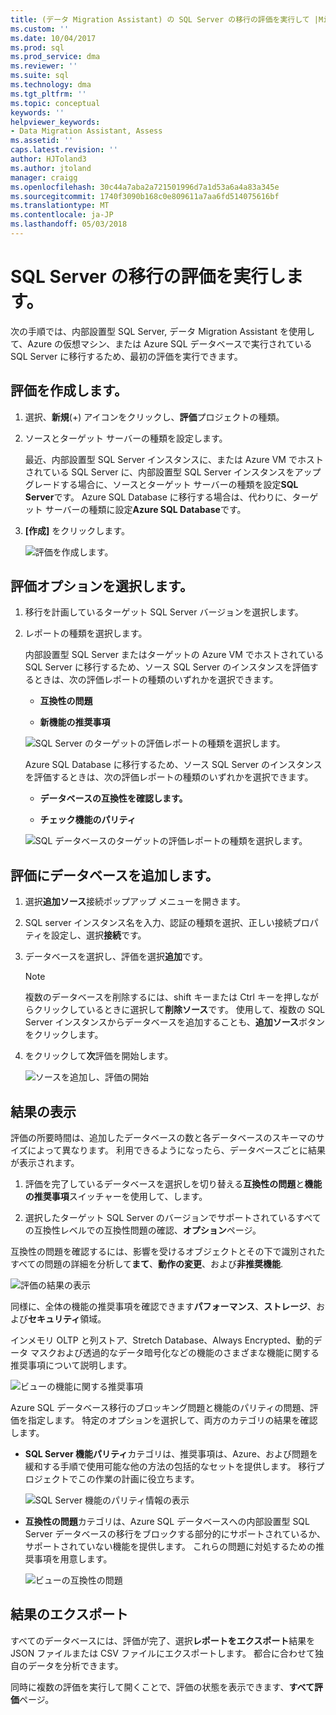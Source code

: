 ```yaml
---
title: (データ Migration Assistant) の SQL Server の移行の評価を実行して |Microsoft ドキュメント
ms.custom: ''
ms.date: 10/04/2017
ms.prod: sql
ms.prod_service: dma
ms.reviewer: ''
ms.suite: sql
ms.technology: dma
ms.tgt_pltfrm: ''
ms.topic: conceptual
keywords: ''
helpviewer_keywords:
- Data Migration Assistant, Assess
ms.assetid: ''
caps.latest.revision: ''
author: HJToland3
ms.author: jtoland
manager: craigg
ms.openlocfilehash: 30c44a7aba2a721501996d7a1d53a6a4a83a345e
ms.sourcegitcommit: 1740f3090b168c0e809611a7aa6fd514075616bf
ms.translationtype: MT
ms.contentlocale: ja-JP
ms.lasthandoff: 05/03/2018
---
```

# <a name="perform-a-sql-server-migration-assessment"></a>SQL Server の移行の評価を実行します。
次の手順では、内部設置型 SQL Server, データ Migration Assistant を使用して、Azure の仮想マシン、または Azure SQL データベースで実行されている SQL Server に移行するため、最初の評価を実行できます。

## <a name="create-an-assessment"></a>評価を作成します。

1.  選択、**新規**(+) アイコンをクリックし、**評価**プロジェクトの種類。

2.  ソースとターゲット サーバーの種類を設定します。

    最近、内部設置型 SQL Server インスタンスに、または Azure VM でホストされている SQL Server に、内部設置型 SQL Server インスタンスをアップグレードする場合に、ソースとターゲット サーバーの種類を設定**SQL Server**です。 Azure SQL Database に移行する場合は、代わりに、ターゲット サーバーの種類に設定**Azure SQL Database**です。

3.  **[作成]** をクリックします。

    ![評価を作成します。](../dma/media/NewAssessment.png)

## <a name="choose-assessment-options"></a>評価オプションを選択します。

1. 移行を計画しているターゲット SQL Server バージョンを選択します。

2. レポートの種類を選択します。

   内部設置型 SQL Server またはターゲットの Azure VM でホストされている SQL Server に移行するため、ソース SQL Server のインスタンスを評価するときは、次の評価レポートの種類のいずれかを選択できます。

    -   **互換性の問題**

    -   **新機能の推奨事項**

    ![SQL Server のターゲットの評価レポートの種類を選択します。](../dma/media/AssessmentTypes.png)

   Azure SQL Database に移行するため、ソース SQL Server のインスタンスを評価するときは、次の評価レポートの種類のいずれかを選択できます。

    -   **データベースの互換性を確認します。**

    -   **チェック機能のパリティ**

    ![SQL データベースのターゲットの評価レポートの種類を選択します。](../dma/media/AssessmentTypes_Azure.png)

## <a name="add-databases-to-assess"></a>評価にデータベースを追加します。

1.  選択**追加ソース**接続ポップアップ メニューを開きます。

2.  SQL server インスタンス名を入力、認証の種類を選択、正しい接続プロパティを設定し、選択**接続**です。

3.  データベースを選択し、評価を選択**追加**です。

    > [!NOTE] 
    > 複数のデータベースを削除するには、shift キーまたは Ctrl キーを押しながらクリックしているときに選択して**削除ソース**です。 使用して、複数の SQL Server インスタンスからデータベースを追加することも、**追加ソース**ボタンをクリックします。

4.  をクリックして**次**評価を開始します。

    ![ソースを追加し、評価の開始](../dma/media/SelectDatabase.png)

## <a name="view-results"></a>結果の表示

評価の所要時間は、追加したデータベースの数と各データベースのスキーマのサイズによって異なります。 利用できるようになったら、データベースごとに結果が表示されます。

1.  評価を完了しているデータベースを選択しを切り替える**互換性の問題**と**機能の推奨事項**スイッチャーを使用して、します。

2.  選択したターゲット SQL Server のバージョンでサポートされているすべての互換性レベルでの互換性問題の確認、**オプション**ページ。

互換性の問題を確認するには、影響を受けるオブジェクトとその下で識別されたすべての問題の詳細を分析して**まて**、**動作の変更**、および**非推奨機能**.

![評価の結果の表示](../dma/media/ReviewResults.png)

同様に、全体の機能の推奨事項を確認できます**パフォーマンス**、**ストレージ**、および**セキュリティ**領域。

インメモリ OLTP と列ストア、Stretch Database、Always Encrypted、動的データ マスクおよび透過的なデータ暗号化などの機能のさまざまな機能に関する推奨事項について説明します。

![ビューの機能に関する推奨事項](../dma/media/FeatureRecommendations.png)

Azure SQL データベース移行のブロッキング問題と機能のパリティの問題、評価を指定します。 特定のオプションを選択して、両方のカテゴリの結果を確認します。

- **SQL Server 機能パリティ**カテゴリは、推奨事項は、Azure、および問題を緩和する手順で使用可能な他の方法の包括的なセットを提供します。 移行プロジェクトでこの作業の計画に役立ちます。

  ![SQL Server 機能のパリティ情報の表示](../dma/media/SQLFeatureParity.png)

- **互換性の問題**カテゴリは、Azure SQL データベースへの内部設置型 SQL Server データベースの移行をブロックする部分的にサポートされているか、サポートされていない機能を提供します。 これらの問題に対処するための推奨事項を用意します。

  ![ビューの互換性の問題](../dma/media/CompatibilityIssues.png)

## <a name="export-results"></a>結果のエクスポート

すべてのデータベースには、評価が完了、選択**レポートをエクスポート**結果を JSON ファイルまたは CSV ファイルにエクスポートします。 都合に合わせて独自のデータを分析できます。

同時に複数の評価を実行して開くことで、評価の状態を表示できます、**すべて評価**ページ。

